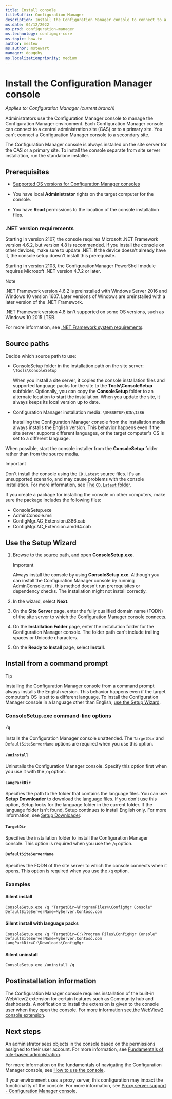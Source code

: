 ```yaml
---
title: Install console
titleSuffix: Configuration Manager
description: Install the Configuration Manager console to connect to a central administration site or primary site.
ms.date: 04/12/2022
ms.prod: configuration-manager
ms.technology: configmgr-core
ms.topic: how-to
author: mestew
ms.author: mstewart
manager: dougeby
ms.localizationpriority: medium
---
```


# Install the Configuration Manager console

*Applies to: Configuration Manager (current branch)*

Administrators use the Configuration Manager console to manage the Configuration Manager environment. Each Configuration Manager console can connect to a central administration site (CAS) or to a primary site. You can't connect a Configuration Manager console to a secondary site.

The Configuration Manager console is always installed on the site server for the CAS or a primary site. To install the console separate from site server installation, run the standalone installer.

## Prerequisites

- [Supported OS versions for Configuration Manager consoles](../../../plan-design/configs/supported-operating-systems-consoles.md)

- You have local **Administrator** rights on the target computer for the console.

- You have **Read** permissions to the location of the console installation files.

### .NET version requirements

<!--10402814-->

Starting in version 2107, the console requires Microsoft .NET Framework version 4.6.2, but version 4.8 is recommended. If you install the console on other devices, make sure to update .NET. If the device doesn't already have it, the console setup doesn't install this prerequisite.

Starting in version 2103, the ConfigurationManager PowerShell module requires Microsoft .NET version 4.7.2 or later.

> [!NOTE]
> .NET Framework version 4.6.2 is preinstalled with Windows Server 2016 and Windows 10 version 1607. Later versions of Windows are preinstalled with a later version of the .NET Framework.
>
> .NET Framework version 4.8 isn't supported on some OS versions, such as Windows 10 2015 LTSB.
>
> For more information, see [.NET Framework system requirements](/dotnet/framework/get-started/system-requirements).

## Source paths

Decide which source path to use:

- ConsoleSetup folder in the installation path on the site server: `\Tools\ConsoleSetup`

    When you install a site server, it copies the console installation files and supported language packs for the site to the **Tools\ConsoleSetup** subfolder. Optionally, you can copy the **ConsoleSetup** folder to an alternate location to start the installation. When you update the site, it always keeps its local version up to date.

- Configuration Manager installation media: `\SMSSETUP\BIN\I386`

    Installing the Configuration Manager console from the installation media always installs the English version. This behavior happens even if the site server supports different languages, or the target computer's OS is set to a different language.

When possible, start the console installer from the **ConsoleSetup** folder rather than from the source media.

> [!IMPORTANT]
> Don't install the console using the `CD.Latest` source files. It's an unsupported scenario, and may cause problems with the console installation. For more information, see [The `CD.Latest` folder](../../manage/the-cd.latest-folder.md#unsupported-scenarios).<!-- SCCMDocs issue 1359 -->

If you create a package for installing the console on other computers, make sure the package includes the following files:<!--3612513-->

- ConsoleSetup.exe
- AdminConsole.msi
- ConfigMgr.AC_Extension.i386.cab
- ConfigMgr.AC_Extension.amd64.cab

## Use the Setup Wizard

1. Browse to the source path, and open **ConsoleSetup.exe**.

    > [!IMPORTANT]
    > Always install the console by using **ConsoleSetup.exe**. Although you can install the Configuration Manager console by running AdminConsole.msi, this method doesn't run prerequisites or dependency checks. The installation might not install correctly.

1. In the wizard, select **Next**.

1. On the **Site Server** page, enter the fully qualified domain name (FQDN) of the site server to which the Configuration Manager console connects.

1. On the **Installation Folder** page, enter the installation folder for the Configuration Manager console. The folder path can't include trailing spaces or Unicode characters.

1. On the **Ready to Install** page, select **Install**.

## Install from a command prompt

> [!TIP]
> Installing the Configuration Manager console from a command prompt always installs the English version. This behavior happens even if the target computer's OS is set to a different language. To install the Configuration Manager console in a language other than English, [use the Setup Wizard](#use-the-setup-wizard).

### ConsoleSetup.exe command-line options

#### `/q`

Installs the Configuration Manager console unattended. The `TargetDir` and `DefaultSiteServerName` options are required when you use this option.

#### `/uninstall`

Uninstalls the Configuration Manager console. Specify this option first when you use it with the `/q` option.

#### `LangPackDir`

Specifies the path to the folder that contains the language files. You can use **Setup Downloader** to download the language files. If you don't use this option, Setup looks for the language folder in the current folder. If the language folder isn't found, Setup continues to install English only. For more information, see [Setup Downloader](setup-downloader.md).

#### `TargetDir`

Specifies the installation folder to install the Configuration Manager console. This option is required when you use the `/q` option.

#### `DefaultSiteServerName`

Specifies the FQDN of the site server to which the console connects when it opens. This option is required when you use the `/q` option.

### Examples

#### Silent install

`ConsoleSetup.exe /q "TargetDir=%ProgramFiles%\ConfigMgr Console" DefaultSiteServerName=MyServer.Contoso.com`

#### Silent install with language packs

`ConsoleSetup.exe /q "TargetDir=C:\Program Files\ConfigMgr Console" DefaultSiteServerName=MyServer.Contoso.com LangPackDir=C:\Downloads\ConfigMgr`

#### Silent uninstall

`ConsoleSetup.exe /uninstall /q`

## Postinstallation information

The Configuration Manager console requires installation of the built-in WebView2 extension for certain features such as Community hub and dashboards. A notification to install the extension is given to the console user when they open the console. For more information see,the [WebView2 console extension](../../manage/admin-console-extensions.md#bkmk_notification).

## Next steps

An administrator sees objects in the console based on the permissions assigned to their user account. For more information, see [Fundamentals of role-based administration](../../../understand/fundamentals-of-role-based-administration.md).

For more information on the fundamentals of navigating the Configuration Manager console, see [How to use the console](../../manage/admin-console.md).

If your environment uses a proxy server, this configuration may impact the functionality of the console. For more information, see [Proxy server support - Configuration Manager console](../../../plan-design/network/proxy-server-support.md#configuration-manager-console).

